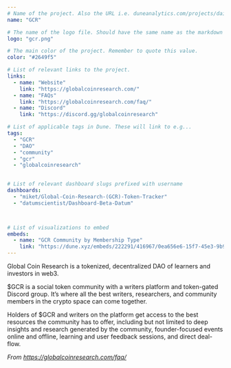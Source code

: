 ```yaml
---
# Name of the project. Also the URL i.e. duneanalytics.com/projects/dai.
name: "GCR" 

# The name of the logo file. Should have the same name as the markdown file.
logo: "gcr.png"

# The main color of the project. Remember to quote this value.
color: "#2649f5"

# List of relevant links to the project.
links:
  - name: "Website"
    link: "https://globalcoinresearch.com/"
  - name: "FAQs"
    link: "https://globalcoinresearch.com/faq/"
  - name: "Discord"
    link: "https://discord.gg/globalcoinresearch"

# List of applicable tags in Dune. These will link to e.g...
tags:
  - "GCR" 
  - "DAO" 
  - "community" 
  - "gcr"
  - "globalcoinresearch"
  

# List of relevant dashboard slugs prefixed with username
dashboards:
  - "miket/Global-Coin-Research-(GCR)-Token-Tracker"
  - "datumscientist/Dashboard-Beta-Datum"



# List of visualizations to embed
embeds:
  - name: "GCR Community by Membership Type"
    link: "https://dune.xyz/embeds/222291/416967/0ea656e6-15f7-45e3-9b9f-f050697d870c" 
---
```


Global Coin Research is a tokenized, decentralized DAO of learners and investors in web3.

$GCR is a social token community with a writers platform and token-gated Discord group. It’s where all the best writers, researchers, and community members in the crypto space can come together.

Holders of $GCR and writers on the platform get access to the best resources the community has to offer, including but not limited to deep insights and research generated by the community, founder-focused events online and offline, learning and user feedback sessions, and direct deal-flow.

*From https://globalcoinresearch.com/faq/*
